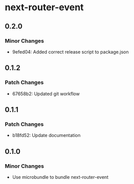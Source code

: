 # next-router-event

## 0.2.0

### Minor Changes

- 9efed04: Added correct release script to package.json

## 0.1.2

### Patch Changes

- 67658b2: Updated git workflow

## 0.1.1

### Patch Changes

- b18fd52: Update documentation

## 0.1.0

### Minor Changes

- Use microbundle to bundle next-router-event
